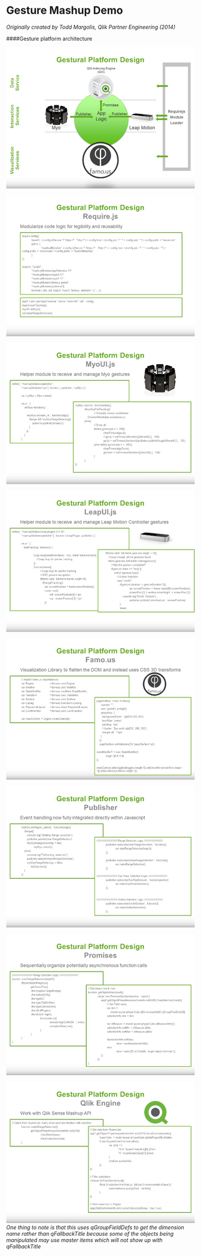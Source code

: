 Gesture Mashup Demo
===================
*Originally created by Todd Margolis, Qlik Partner Engineering (2014)*

####Gesture platform architecture

![Architecture](https://github.com/tmargolis/GestureMashup/blob/master/documentation/GestureDemoSlides/Slide22.JPG)

![Requirejs](https://github.com/tmargolis/GestureMashup/blob/master/documentation/GestureDemoSlides/Slide23.JPG)

![MyoUI](https://github.com/tmargolis/GestureMashup/blob/master/documentation/GestureDemoSlides/Slide24.JPG)

![LeapUI](https://github.com/tmargolis/GestureMashup/blob/master/documentation/GestureDemoSlides/Slide25.JPG)

![Famo.us](https://github.com/tmargolis/GestureMashup/blob/master/documentation/GestureDemoSlides/Slide26.JPG)

![Publisher](https://github.com/tmargolis/GestureMashup/blob/master/documentation/GestureDemoSlides/Slide27.JPG)

![Promises](https://github.com/tmargolis/GestureMashup/blob/master/documentation/GestureDemoSlides/Slide28.JPG)

![QlikEngine](https://github.com/tmargolis/GestureMashup/blob/master/documentation/GestureDemoSlides/Slide29.JPG)
*One thing to note is that this uses qGroupFieldDefs to get the dimension name rather than qFallbackTitle because some of the objects being manipulated may use master items which will not show up with qFallbackTitle*
